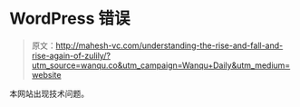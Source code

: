 # WordPress 错误

> 原文：<http://mahesh-vc.com/understanding-the-rise-and-fall-and-rise-again-of-zulily/?utm_source=wanqu.co&utm_campaign=Wanqu+Daily&utm_medium=website>

本网站出现技术问题。